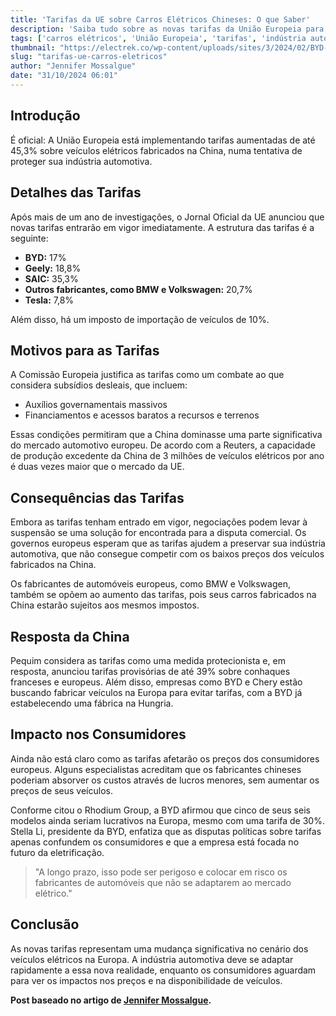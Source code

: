 ```yaml
---
title: 'Tarifas da UE sobre Carros Elétricos Chineses: O que Saber'
description: 'Saiba tudo sobre as novas tarifas da União Europeia para veículos elétricos fabricados na China e seu impacto no mercado.'
tags: ['carros elétricos', 'União Europeia', 'tarifas', 'indústria automotiva', 'BYD']
thumbnail: "https://electrek.co/wp-content/uploads/sites/3/2024/02/BYD-first-cargo-ship-1.jpeg?quality=82&strip=all&w=1400"
slug: "tarifas-ue-carros-eletricos"
author: "Jennifer Mossalgue"
date: "31/10/2024 06:01"
---
```


## Introdução

É oficial: A União Europeia está implementando tarifas aumentadas de até 45,3% sobre veículos elétricos fabricados na China, numa tentativa de proteger sua indústria automotiva.

## Detalhes das Tarifas

Após mais de um ano de investigações, o Jornal Oficial da UE anunciou que novas tarifas entrarão em vigor imediatamente. A estrutura das tarifas é a seguinte:

- **BYD:** 17%  
- **Geely:** 18,8%  
- **SAIC:** 35,3%  
- **Outros fabricantes, como BMW e Volkswagen:** 20,7%  
- **Tesla:** 7,8%  

Além disso, há um imposto de importação de veículos de 10%. 

## Motivos para as Tarifas

A Comissão Europeia justifica as tarifas como um combate ao que considera subsídios desleais, que incluem:
- Auxílios governamentais massivos  
- Financiamentos e acessos baratos a recursos e terrenos  

Essas condições permitiram que a China dominasse uma parte significativa do mercado automotivo europeu. De acordo com a Reuters, a capacidade de produção excedente da China de 3 milhões de veículos elétricos por ano é duas vezes maior que o mercado da UE.

## Consequências das Tarifas

Embora as tarifas tenham entrado em vigor, negociações podem levar à suspensão se uma solução for encontrada para a disputa comercial. Os governos europeus esperam que as tarifas ajudem a preservar sua indústria automotiva, que não consegue competir com os baixos preços dos veículos fabricados na China.

Os fabricantes de automóveis europeus, como BMW e Volkswagen, também se opõem ao aumento das tarifas, pois seus carros fabricados na China estarão sujeitos aos mesmos impostos.

## Resposta da China

Pequim considera as tarifas como uma medida protecionista e, em resposta, anunciou tarifas provisórias de até 39% sobre conhaques franceses e europeus. Além disso, empresas como BYD e Chery estão buscando fabricar veículos na Europa para evitar tarifas, com a BYD já estabelecendo uma fábrica na Hungria.

## Impacto nos Consumidores

Ainda não está claro como as tarifas afetarão os preços dos consumidores europeus. Alguns especialistas acreditam que os fabricantes chineses poderiam absorver os custos através de lucros menores, sem aumentar os preços de seus veículos.

Conforme citou o Rhodium Group, a BYD afirmou que cinco de seus seis modelos ainda seriam lucrativos na Europa, mesmo com uma tarifa de 30%. Stella Li, presidente da BYD, enfatiza que as disputas políticas sobre tarifas apenas confundem os consumidores e que a empresa está focada no futuro da eletrificação.

> "A longo prazo, isso pode ser perigoso e colocar em risco os fabricantes de automóveis que não se adaptarem ao mercado elétrico."  

## Conclusão

As novas tarifas representam uma mudança significativa no cenário dos veículos elétricos na Europa. A indústria automotiva deve se adaptar rapidamente a essa nova realidade, enquanto os consumidores aguardam para ver os impactos nos preços e na disponibilidade de veículos.

**Post baseado no artigo de [Jennifer Mossalgue](https://electrek.co/2024/10/30/heres-what-to-know-about-europes-new-vote-on-chinese-tariffs/).**